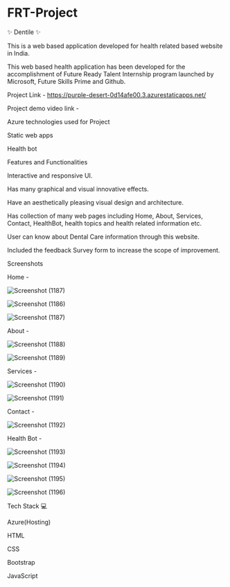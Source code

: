 # FRT-Project

✨ Dentile ✨

This is a web based application developed for health related based website in India.

This web based health application has been developed for the accomplishment of Future Ready Talent Internship program launched by Microsoft, Future Skills Prime and Github.


Project Link - https://purple-desert-0d14afe00.3.azurestaticapps.net/

Project demo video link -


Azure technologies used for Project

Static web apps

Health bot


Features and Functionalities

Interactive and responsive UI.

Has many graphical and visual innovative effects.

Have an aesthetically pleasing visual design and architecture. 

Has collection of many web pages including Home, About, Services, Contact, HealthBot, health topics and health related information etc. 

User can know about Dental Care information through this website.

Included the feedback Survey form to increase the scope of improvement.


Screenshots

Home -

![Screenshot (1187)](https://github.com/NagubandiAlekhya/FRT-Project/assets/107664623/9665ae4e-4a1d-47e8-af7d-6e7895b2ad29)


![Screenshot (1186)](https://github.com/NagubandiAlekhya/FRT-Project/assets/107664623/6f1c54bb-a04e-4fa6-bda0-693c252e0309)


![Screenshot (1187)](https://github.com/NagubandiAlekhya/FRT-Project/assets/107664623/bc472be9-064e-475d-9724-c923fdfab01a)



About -

![Screenshot (1188)](https://github.com/NagubandiAlekhya/FRT-Project/assets/107664623/51e568d4-4f50-4bf1-83b0-8ea0200a73a1)


![Screenshot (1189)](https://github.com/NagubandiAlekhya/FRT-Project/assets/107664623/16a8a8bb-396f-4cdf-997b-cb19902c1dc7)



Services -

![Screenshot (1190)](https://github.com/NagubandiAlekhya/FRT-Project/assets/107664623/15a9ce84-7425-434f-bf95-c3d2ad1c3af9)


![Screenshot (1191)](https://github.com/NagubandiAlekhya/FRT-Project/assets/107664623/6554e068-0b17-4bb3-a643-a603b36131cd)



Contact -

![Screenshot (1192)](https://github.com/NagubandiAlekhya/FRT-Project/assets/107664623/3f92345e-105b-4cbb-bc76-11221ee08240)



Health Bot -

![Screenshot (1193)](https://github.com/NagubandiAlekhya/FRT-Project/assets/107664623/5dc9d459-24ce-4cad-8414-c5e250220ac6)


![Screenshot (1194)](https://github.com/NagubandiAlekhya/FRT-Project/assets/107664623/8d630cf7-8709-4028-9475-b4e3d7b8c950)


![Screenshot (1195)](https://github.com/NagubandiAlekhya/FRT-Project/assets/107664623/ed41a9eb-0fa5-4cef-b43d-5f2dfd5b4eb9)


![Screenshot (1196)](https://github.com/NagubandiAlekhya/FRT-Project/assets/107664623/84ef76cc-78a8-4901-902b-1ebc61e77029)



 
Tech Stack 💻

Azure(Hosting)

HTML

CSS

Bootstrap

JavaScript
